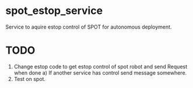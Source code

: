 # spot_estop_service
Service to aquire estop control of SPOT for autonomous deployment.

# TODO
1) Change estop code to get estop control of spot robot and send Request when done
  a) If another service has control send message somewhere.
2) Test on spot.
